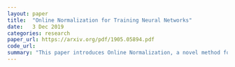 ```yaml
---
layout: paper
title:  "Online Normalization for Training Neural Networks"
date:   3 Dec 2019
categories: research
paper_url: https://arxiv.org/pdf/1905.05894.pdf
code_url: 
summary: "This paper introduces Online Normalization, a novel method for normalizing neural network hidden activations that offers a batch-independent alternative with comparable accuracy to Batch Normalization. Online Normalization addresses Batch Normalization's theoretical flaw by employing an unbiased method for gradient normalization of activations, integrating seamlessly with automatic differentiation. The method is applicable to recurrent, fully connected networks, and those with high activation memory requirements. The authors demonstrate its effectiveness in image classification, segmentation, and language modeling, supported by proofs and experimental data from ImageNet, CIFAR, and PTB datasets."
---
```


